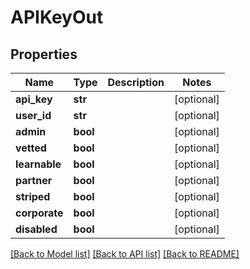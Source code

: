 # APIKeyOut

## Properties
Name | Type | Description | Notes
------------ | ------------- | ------------- | -------------
**api_key** | **str** |  | [optional] 
**user_id** | **str** |  | [optional] 
**admin** | **bool** |  | [optional] 
**vetted** | **bool** |  | [optional] 
**learnable** | **bool** |  | [optional] 
**partner** | **bool** |  | [optional] 
**striped** | **bool** |  | [optional] 
**corporate** | **bool** |  | [optional] 
**disabled** | **bool** |  | [optional] 

[[Back to Model list]](../README.md#documentation-for-models) [[Back to API list]](../README.md#documentation-for-api-endpoints) [[Back to README]](../README.md)


